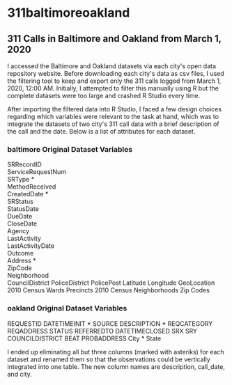 # 311baltimoreoakland
## 311 Calls in Baltimore and Oakland from March 1, 2020

I accessed the Baltimore and Oakland datasets via each city's open data repository website. Before downloading each city's data as csv files, I used the filtering tool to keep and export only the 311 calls logged from March 1, 2020, 12:00 AM. Initially, I attempted to filter this manually using R but the complete datasets were too large and crashed R Studio every time.

After importing the filtered data into R Studio, I faced a few design choices regarding which variables were relevant to the task at hand, which was to integrate the datasets of two city's 311 call data with a brief description of the call and the date. Below is a list of attributes for each dataset.

### baltimore Original Dataset Variables
SRRecordID<br /> 
ServiceRequestNum<br /> 
SRType * <br /> 
MethodReceived<br /> 
CreatedDate * <br /> 
SRStatus<br /> 
StatusDate<br /> 
DueDate<br /> 
CloseDate<br />
Agency<br /> 
LastActivity <br /> 
LastActivityDate <br /> 
Outcome <br /> 
Address * <br /> 
ZipCode <br /> 
Neighborhood <br /> 
CouncilDistrict
PoliceDistrict
PolicePost
Latitude
Longitude
GeoLocation
2010 Census Wards Precincts
2010 Census Neighborhoods
Zip Codes

### oakland Original Dataset Variables
REQUESTID
DATETIMEINIT *
SOURCE
DESCRIPTION *
REQCATEGORY
REQADDRESS
STATUS
REFERREDTO
DATETIMECLOSED
SRX
SRY
COUNCILDISTRICT
BEAT
PROBADDRESS
City *
State

I ended up eliminating all but three columns (marked with asteriks) for each dataset and renamed them so that the observations could be vertically integrated into one table. The new column names are description, call_date, and city.
